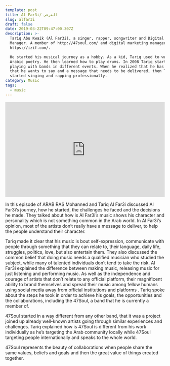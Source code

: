```yaml
---
template: post
title: Al Far3i/ الفرعي
slug: alfar3i
draft: false
date: 2019-03-22T09:47:00.307Z
description: >-
  Tariq Abu Kwaik (Al Far3i), a singer, rapper, songwriter and Digital Marketing
  Manager. A member of http://47soul.com/ and digital marketing manager at
  https://izif.com/. 

  He started his musical journey as a hobby. As a kid, Tariq used to write
  Arabic poetry. He then learned how to play drums. In 2008 Tariq started
  playing with bands in different events. When he realized that he has a lot
  that he wants to say and a message that needs to be delivered, then Tariq
  started singing and rapping professionally.
category: Music
tags:
  - music
---
```

<iframe width="100%" height="300" scrolling="no" frameborder="no" allow="autoplay" src="https://w.soundcloud.com/player/?url=https%3A//api.soundcloud.com/tracks/333344707&color=%23ff5500&auto_play=false&hide_related=false&show_comments=true&show_user=true&show_reposts=false&show_teaser=true&visual=true"></iframe>

In this episode of ARAB RAS Mohanned and Tariq Al Far3i discussed Al Far3i’s journey, how he started, the challenges he faced and the decisions he made. They talked about how is Al Far3i’s music shows his character and personality which is not something common in the Arab world. In Al Far3i’s opinion, most of the artists don’t really have a message to deliver, to help the people understand their character.

Tariq made it clear that his music is bout self-expression, communicate with people through something that they can relate to, their language, daily life, struggles, politics, love, but also entertain them. They also discussed the common belief that doing music needs a qualified musician who studied the subject, while many of talented individuals don’t tend to take the risk. Al Far3i explained the difference between making music, releasing music for just listening and performing music. As well as the independence and courage of artists that don’t relate to any official platform, their magnificent ability to brand themselves and spread their music among fellow humans using social media away from official institutions and platforms . Tariq spoke about the steps he took in order to achieve his goals, the opportunities and the collaborations, including the 47Soul, a band that he is currently a member of. 

47Soul started in a way different from any other band, that it was a project joined up already well-known artists going through similar experiences and challenges. Tariq explained how is 47Soul is different from his work individually as he’s targeting the Arab community locally while 47Soul targeting people internationally and speaks to the whole world. 

47Soul represents the beauty of collaborations when people share the same values, beliefs and goals and then the great value of things created together.
